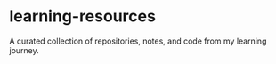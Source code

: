 # learning-resources
A curated collection of repositories, notes, and code from my learning journey.
